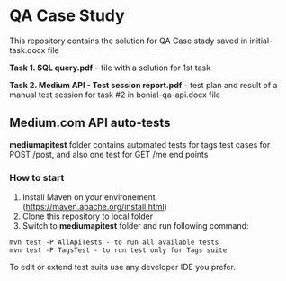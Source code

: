 # QA Case Study
This repository contains the solution for QA Case stady saved in initial-task.docx file


**Task 1. SQL query.pdf** - file with a solution for 1st task 

**Task 2. Medium API - Test session report.pdf** - test plan and result of a manual test session for task #2 in bonial-qa-api.docx file

## Medium.com API auto-tests
**mediumapitest** folder contains automated tests for tags test cases for POST /post, and also one test for GET /me end points

### How to start

1. Install Maven on your environement (https://maven.apache.org/install.html)
1. Clone this repository to local folder
1. Switch to **mediumapitest** folder and run following command:
```
mvn test -P AllApiTests - to run all available tests
mvn test -P TagsTest - to run test only for Tags suite
```

To edit or extend test suits use any developer IDE you prefer.
